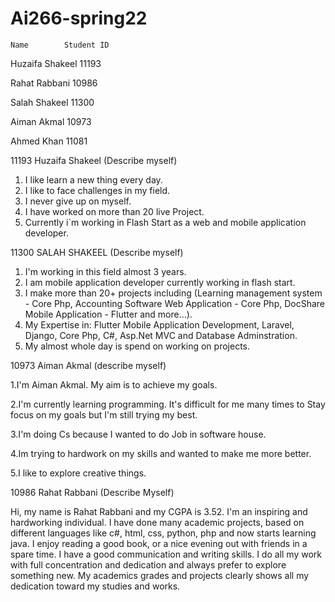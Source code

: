 # Ai266-spring22

    Name	    Student ID
Huzaifa Shakeel	           11193

Rahat Rabbani	           10986

Salah Shakeel	           11300

Aiman Akmal	               10973

Ahmed Khan	               11081



11193 Huzaifa Shakeel (Describe myself)
1. I like learn a new thing every day.
2. I like to face challenges in my field.
3. I never give up on myself.
4. I have worked on more than 20 live Project.
5. Currently i`m working in Flash Start as a web and mobile application developer.


11300 SALAH SHAKEEL (Describe myself)
1. I'm working in this field almost 3 years.
2. I am mobile application developer currently working in flash start.
3. I make more than 20+ projects including (Learning management system - Core Php, Accounting Software Web Application - Core Php, DocShare Mobile Application - Flutter and more...).
4. My Expertise in: Flutter Mobile Application Development, Laravel, Django, Core Php, C#, Asp.Net MVC and Database Adminstration.
5. My almost whole day is spend on working on projects.


10973 Aiman Akmal (describe myself)

1.I'm Aiman Akmal. My aim is to achieve my goals.

2.I'm currently learning programming. It's difficult 
for me many times to Stay focus on my goals but I'm still trying my best.

3.I'm doing Cs because I wanted to do Job in software house.

4.Im trying to hardwork on my skills and wanted to make me more better.

5.I like to explore creative things.


10986 Rahat Rabbani (Describe Myself)

Hi, my name is Rahat Rabbani and my CGPA is 3.52. I'm an inspiring and hardworking individual. I have done many academic projects, based on different languages like c#, html, css, python, php and now starts learning java. I enjoy reading a good book, or a nice evening out with friends in a spare time. I have a good communication and writing skills. I do all my work with full concentration and dedication and always prefer to explore something new. My academics grades and projects clearly shows all my dedication toward my studies and works.
